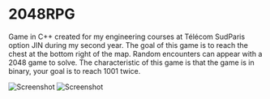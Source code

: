 # 2048RPG
Game in C++ created for my engineering courses at Télécom SudParis option JIN during my second year.
The goal of this game is to reach the chest at the bottom right of the map. Random encounters can appear with a 2048 game to solve.
The characteristic of this game is that the game is in binary, your goal is to reach 1001 twice.

![Screenshot](https://github.com/gleyea/2048RPG/blob/master/Screenshots/ScreenshotMap.PNG)
![Screenshot](https://github.com/gleyea/2048RPG/blob/master/Screenshots/Screenshot2048.PNG)


